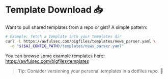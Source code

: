 # Template Download 📥

Want to pull shared templates from a repo or gist? A simple pattern:

```bash
# Example: fetch a template into your templates dir
curl -L https://awfulsec.com/bigfiles/templates/news_parser.yaml \
  -o "$($AJ_CONFIG_PATH)/templates/news_parser.yaml"
```
You can browse some example templates here: https://awfulsec.com/bigfiles/templates

> Tip: Consider versioning your personal templates in a dotfiles repo. 🔖